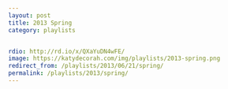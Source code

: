 ```yaml
---
layout: post
title: 2013 Spring
category: playlists


rdio: http://rd.io/x/QXaYuDN4wFE/
image: https://katydecorah.com/img/playlists/2013-spring.png
redirect_from: /playlists/2013/06/21/spring/
permalink: /playlists/2013/spring/
---
```


